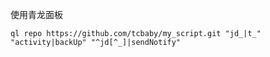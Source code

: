 使用青龙面板

```shell
ql repo https://github.com/tcbaby/my_script.git "jd_|t_" "activity|backUp" "^jd[^_]|sendNotify"
```